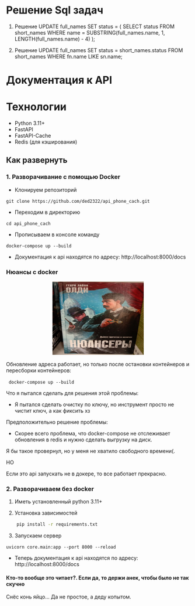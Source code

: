 # Решение Sql задач

1. Решение
UPDATE full_names
SET status = (
  SELECT status 
  FROM short_names
  WHERE name = SUBSTRING(full_names.name, 1, LENGTH(full_names.name) - 4)
);

2. Решение
UPDATE full_names
SET status = short_names.status
FROM short_names
WHERE fn.name LIKE sn.name;

# **Документация к API**

# Технологии
- Python 3.11+
- FastAPI
- FastAPI-Cache
- Redis (для кэширования)

## Как развернуть
### 1. Разворачивание с помощью Docker

- Клонируем репозиторий
```
git clone https://github.com/ded2322/api_phone_cach.git
```
- Переходим в директорию
```
cd api_phone_cach
```
- Прописываем в консоле команду
```
docker-compose up --build
```
- Документация к api находятся по адресу: http://localhost:8000/docs
### Нюансы с docker
<p align="center">
   <img src="img.png" width="250" height="200">
</p>
Обновление адреса работает, 
но только после остановки контейнеров и пересборки контейнеров:

``` docker-compose up --build```

Что я пытался сделать для решения этой проблемы:
- Я пытался сделать очистку по ключу, но инструмент просто не чистит ключ, а как фиксить хз

Предположительно решение проблемы:
- Скорее всего проблема, что docker-compose не отслеживает обновления в redis и нужно сделать выгрузку на диск. 

Я бы такое провернул, но у меня не хватило свободного времени(.

НО

Если это api запускать не в докере, то все работает прекрасно.


### 2. Разворачиваем без docker
1. Иметь установленный python 3.11+

2. Установка зависимостей  
```bash
    pip install -r requirements.txt
```
3. Запускаем сервер
```
uvicorn core.main:app --port 8000 --reload
```
- Теперь документация к api находятся по адресу: http://localhost:8000/docs

#### Кто-то вообще это читает?. Если да, то держи анек, чтобы было не так скучно
Снёс конь яйцо… Да не простое, а деду копытом.
